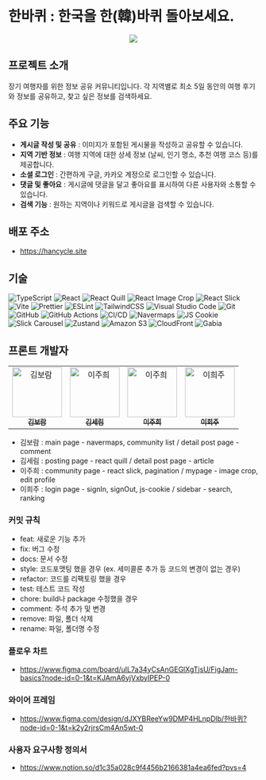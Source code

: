 # 한바퀴 : 한국을 한(韓)바퀴 돌아보세요.

<p align='center'><img src="https://github.com/user-attachments/assets/562aac17-7c2a-4c33-81a5-24c342011c97"/></p>

## 프로젝트 소개

장기 여행자를 위한 정보 공유 커뮤니티입니다. 각 지역별로 최소 5일 동안의 여행
후기와 정보를 공유하고, 찾고 싶은 정보를 검색하세요.

## 주요 기능

- **게시글 작성 및 공유** : 이미지가 포함된 게시물을 작성하고 공유할 수
  있습니다.
- **지역 기반 정보** : 여행 지역에 대한 상세 정보 (날씨, 인기 명소, 추천 여행
  코스 등)를 제공합니다.
- **소셜 로그인** : 간편하게 구글, 카카오 계정으로 로그인할 수 있습니다.
- **댓글 및 좋아요** : 게시글에 댓글을 달고 좋아요를 표시하여 다른 사용자와
  소통할 수 있습니다.
- **검색 기능** : 원하는 지역이나 키워드로 게시글을 검색할 수 있습니다.

## 배포 주소

- https://hancycle.site

## 기술

![TypeScript](https://img.shields.io/badge/typescript-3178C6?style=for-the-badge&logo=typescript&logoColor=white)
![React](https://img.shields.io/badge/react-61DAFB?style=for-the-badge&logo=react&logoColor=black)
![React Quill](https://img.shields.io/badge/react--quill-61DAFB?style=for-the-badge&logo=react&logoColor=black)
![React Image Crop](https://img.shields.io/badge/react--image--crop-61DAFB?style=for-the-badge&logo=react&logoColor=black)
![React Slick](https://img.shields.io/badge/react--slick-DB7093?style=for-the-badge&logo=react&logoColor=white)
![Vite](https://img.shields.io/badge/vite-646CFF?style=for-the-badge&logo=vite&logoColor=white)
![Prettier](https://img.shields.io/badge/prettier-F7B93E?style=for-the-badge&logo=prettier&logoColor=black)
![ESLint](https://img.shields.io/badge/eslint-4B32C3?style=for-the-badge&logo=eslint&logoColor=white)
![TailwindCSS](https://img.shields.io/badge/tailwindcss-38B2AC?style=for-the-badge&logo=tailwind-css&logoColor=white)
![Visual Studio Code](https://img.shields.io/badge/Visual%20Studio%20Code-0078D4?style=for-the-badge&logo=visual-studio-code&logoColor=white)
![Git](https://img.shields.io/badge/git-F05032?style=for-the-badge&logo=git&logoColor=white)
![GitHub](https://img.shields.io/badge/github-181717?style=for-the-badge&logo=github&logoColor=white)
![GitHub Actions](https://img.shields.io/badge/GitHub%20Actions-2088FF?style=for-the-badge&logo=github-actions&logoColor=white)
![CI/CD](https://img.shields.io/badge/CI%2FCD-3DDC84?style=for-the-badge&logo=continuous-delivery&logoColor=white)
![Navermaps](https://img.shields.io/badge/navermaps-03C75A?style=for-the-badge&logo=naver&logoColor=white)
![JS Cookie](https://img.shields.io/badge/js--cookie-F7DF1E?style=for-the-badge&logo=javascript&logoColor=black)
![Slick Carousel](https://img.shields.io/badge/slick--carousel-339AF0?style=for-the-badge&logo=carousel&logoColor=white)
![Zustand](https://img.shields.io/badge/zustand-333333?style=for-the-badge&logo=state-machine&logoColor=white)
![Amazon S3](https://img.shields.io/badge/Amazon%20S3-569A31?style=for-the-badge&logo=amazon-s3&logoColor=white)
![CloudFront](https://img.shields.io/badge/CloudFront-FF9900?style=for-the-badge&logo=amazon-cloudfront&logoColor=white)
![Gabia](https://img.shields.io/badge/Gabia-005BAC?style=for-the-badge&logo=gabia&logoColor=white)

## 프론트 개발자

<table>
  <tr>
    <td align="center">
      <a href="https://github.com/KingBoRam">
        <img src="https://avatars.githubusercontent.com/u/107662593?v=4" width="100" height="100" alt="김보람"/>
        <br />
        <sub><b>김보람</b></sub>
      </a>
    </td>
     <td align="center">
      <a href="https://github.com/srnnnn">
        <img src="https://avatars.githubusercontent.com/u/137134667?v=4" width="100" height="100" alt="이주희"/>
        <br />
        <sub><b>김세림</b></sub>
      </a>
    </td>
    <td align="center">
      <a href="https://github.com/jhdlana">
        <img src="https://avatars.githubusercontent.com/u/164306982?v=4" width="100" height="100" alt="이주희"/>
        <br />
        <sub><b>이주희</b></sub>
      </a>
    </td>
    <td align="center">
      <a href="https://github.com/h22jul22">
        <img src="https://avatars.githubusercontent.com/u/164333745?v=4" width="100" height="100" alt="이희주"/>
        <br />
        <sub><b>이희주</b></sub>
      </a>
    </td>
  </tr>
</table>

- 김보람 : main page - navermaps, community list / detail post page - comment
- 김세림 : posting page - react quill / detail post page - article
- 이주희 : community page - react slick, pagination / mypage - image crop, edit
  profile
- 이희주 : login page - signIn, signOut, js-cookie / sidebar - search, ranking

### 커밋 규칙

- feat: 새로운 기능 추가
- fix: 버그 수정
- docs: 문서 수정
- style: 코드포맷팅 했을 경우 (ex. 세미콜론 추가 등 코드의 변경이 없는 경우)
- refactor: 코드를 리팩토링 했을 경우
- test: 테스트 코드 작성
- chore: build나 package 수정했을 경우
- comment: 주석 추가 및 변경
- remove: 파일, 폴더 삭제
- rename: 파일, 폴더명 수정

### 플로우 차트

- https://www.figma.com/board/uIL7a34yCsAnGEGlXgTjsU/FigJam-basics?node-id=0-1&t=KJAmA6yjVxbyIPEP-0

### 와이어 프레임

- https://www.figma.com/design/dJXYBReeYw9DMP4HLnpDlb/한바퀴?node-id=0-1&t=k2y2rjrsCm4An5wt-0

### 사용자 요구사항 정의서

- https://www.notion.so/d1c35a028c9f4456b2166381a4ea6fed?pvs=4
